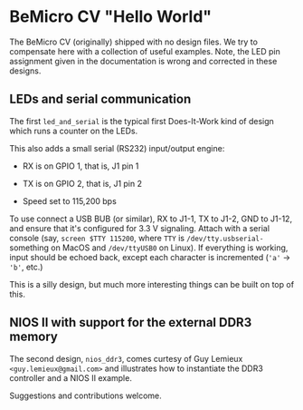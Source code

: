 # BeMicro CV "Hello World" #

The BeMicro CV (originally) shipped with no design files.  We try to
compensate here with a collection of useful examples.  Note, the LED
pin assignment given in the documentation is wrong and corrected in
these designs.

## LEDs and serial communication

The first `led_and_serial` is the typical first Does-It-Work kind
of design which runs a counter on the LEDs.

This also adds a small serial (RS232) input/output engine:

 * RX is on GPIO 1, that is, J1 pin 1

 * TX is on GPIO 2, that is, J1 pin 2

 * Speed set to 115,200 bps

To use connect a USB BUB (or similar), RX to J1-1, TX to J1-2, GND to J1-12, and
ensure that it's configured for 3.3 V signaling.  Attach with a serial
console (say, `screen $TTY 115200`, where `TTY` is
`/dev/tty.usbserial-`something on MacOS and `/dev/ttyUSB0` on
Linux). If everything is working, input should be echoed back, except each
character is incremented (`'a'` -> `'b'`, etc.)

This is a silly design, but much more interesting things can be built
on top of this.


## NIOS II with support for the external DDR3 memory

The second design, `nios_ddr3`, comes curtesy of Guy Lemieux
`<guy.lemieux@gmail.com>` and illustrates how to instantiate the
DDR3 controller and a NIOS II example.

Suggestions and contributions welcome.
